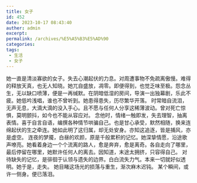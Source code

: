 ```yaml
---
title: 女子
id: 452
date: 2023-10-17 08:43:40
auther: admin
excerpt: 
permalink: /archives/%E5%A5%B3%E5%AD%90
categories:
tags: 
 - 生活
 - 女子
---
```




她一直是清淡寡欲的女子。失去心潮起伏的力息。对周遭事物不免疏离傲慢。难得的释放天真，也无人知晓。她兀自盛放，凋零。即便得到，也觉乏味至极。怨念丛生，无以缺口喷薄，便是一再缄默。在阴暗低湿的房间，导演一出独幕剧，乐此不疲。她低吟浅唱，谁也不曾听到。她患得患失，历尽繁华开落。 时常暗自流泪，无声无息，大滴大滴的没入手心。且不愿与任何人分享这稀薄波动。曾对死亡惊惧，莫明颤抖，如今也不能从容应对。 念他时，情绪一触即发，失去理智，抽离表情。喜于自言自语，编撰各种情节哄骗自己。也是甘心承受，默然相随，换来连绵起伏的生之牵连。她如此明了这归属，却无处安身。亦知这追逐，皆是捕风，亦是虚空。 连夜的梦魇，白昼的欢颜，原是千般累积的记忆。她深挚情愿，沿途歌声嘹亮。她看着身边一个个流离的路人，愈是奔弃，愈是离奇。各自走向了哪里，最后停留在哪里，她默许任何人的离去。因知道，末途太拥挤，只容得自己。 对待缺失的记忆，是徘徊于认领与遗失的边界。白白流失力气。本来一切就好似透明。她于是，走失。 她目睹这场光的损落与重生，渐次麻木迟钝。 某个瞬间，或许一侧身。便已落泪。
